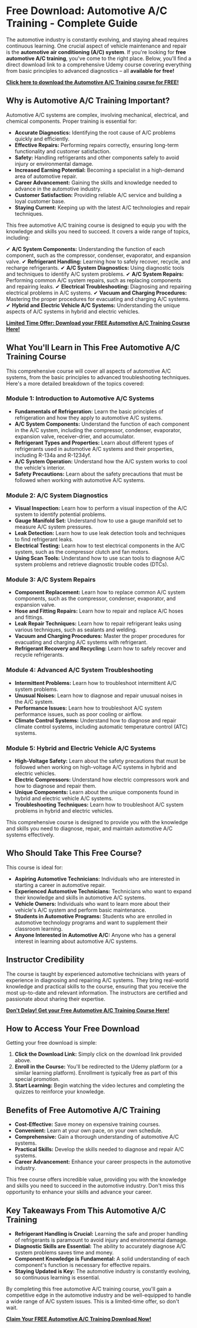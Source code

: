 # Free Download: Automotive A/C Training - Complete Guide

The automotive industry is constantly evolving, and staying ahead requires continuous learning. One crucial aspect of vehicle maintenance and repair is the **automotive air conditioning (A/C) system**. If you're looking for **free automotive A/C training**, you've come to the right place. Below, you'll find a direct download link to a comprehensive Udemy course covering everything from basic principles to advanced diagnostics – all **available for free!**

[**Click here to download the Automotive A/C Training course for FREE!**](https://udemywork.com/automotive-a-c-training)

## Why is Automotive A/C Training Important?

Automotive A/C systems are complex, involving mechanical, electrical, and chemical components. Proper training is essential for:

*   **Accurate Diagnostics:** Identifying the root cause of A/C problems quickly and efficiently.
*   **Effective Repairs:** Performing repairs correctly, ensuring long-term functionality and customer satisfaction.
*   **Safety:** Handling refrigerants and other components safely to avoid injury or environmental damage.
*   **Increased Earning Potential:** Becoming a specialist in a high-demand area of automotive repair.
*   **Career Advancement:** Gaining the skills and knowledge needed to advance in the automotive industry.
*   **Customer Satisfaction:** Providing reliable A/C service and building a loyal customer base.
*   **Staying Current:** Keeping up with the latest A/C technologies and repair techniques.

This free automotive A/C training course is designed to equip you with the knowledge and skills you need to succeed. It covers a wide range of topics, including:

✔ **A/C System Components:** Understanding the function of each component, such as the compressor, condenser, evaporator, and expansion valve.
✔ **Refrigerant Handling:** Learning how to safely recover, recycle, and recharge refrigerants.
✔ **A/C System Diagnostics:** Using diagnostic tools and techniques to identify A/C system problems.
✔ **A/C System Repairs:** Performing common A/C system repairs, such as replacing components and repairing leaks.
✔ **Electrical Troubleshooting:** Diagnosing and repairing electrical problems in A/C systems.
✔ **Vacuum and Charging Procedures:** Mastering the proper procedures for evacuating and charging A/C systems.
✔ **Hybrid and Electric Vehicle A/C Systems:** Understanding the unique aspects of A/C systems in hybrid and electric vehicles.

[**Limited Time Offer: Download your FREE Automotive A/C Training Course Here!**](https://udemywork.com/automotive-a-c-training)

## What You'll Learn in This Free Automotive A/C Training Course

This comprehensive course will cover all aspects of automotive A/C systems, from the basic principles to advanced troubleshooting techniques. Here's a more detailed breakdown of the topics covered:

### Module 1: Introduction to Automotive A/C Systems

*   **Fundamentals of Refrigeration:** Learn the basic principles of refrigeration and how they apply to automotive A/C systems.
*   **A/C System Components:** Understand the function of each component in the A/C system, including the compressor, condenser, evaporator, expansion valve, receiver-drier, and accumulator.
*   **Refrigerant Types and Properties:** Learn about different types of refrigerants used in automotive A/C systems and their properties, including R-134a and R-1234yf.
*   **A/C System Operation:** Understand how the A/C system works to cool the vehicle's interior.
*   **Safety Precautions:** Learn about the safety precautions that must be followed when working with automotive A/C systems.

### Module 2: A/C System Diagnostics

*   **Visual Inspection:** Learn how to perform a visual inspection of the A/C system to identify potential problems.
*   **Gauge Manifold Set:** Understand how to use a gauge manifold set to measure A/C system pressures.
*   **Leak Detection:** Learn how to use leak detection tools and techniques to find refrigerant leaks.
*   **Electrical Testing:** Learn how to test electrical components in the A/C system, such as the compressor clutch and fan motors.
*   **Using Scan Tools:** Understand how to use scan tools to diagnose A/C system problems and retrieve diagnostic trouble codes (DTCs).

### Module 3: A/C System Repairs

*   **Component Replacement:** Learn how to replace common A/C system components, such as the compressor, condenser, evaporator, and expansion valve.
*   **Hose and Fitting Repairs:** Learn how to repair and replace A/C hoses and fittings.
*   **Leak Repair Techniques:** Learn how to repair refrigerant leaks using various techniques, such as sealants and welding.
*   **Vacuum and Charging Procedures:** Master the proper procedures for evacuating and charging A/C systems with refrigerant.
*   **Refrigerant Recovery and Recycling:** Learn how to safely recover and recycle refrigerants.

### Module 4: Advanced A/C System Troubleshooting

*   **Intermittent Problems:** Learn how to troubleshoot intermittent A/C system problems.
*   **Unusual Noises:** Learn how to diagnose and repair unusual noises in the A/C system.
*   **Performance Issues:** Learn how to troubleshoot A/C system performance issues, such as poor cooling or airflow.
*   **Climate Control Systems:** Understand how to diagnose and repair climate control systems, including automatic temperature control (ATC) systems.

### Module 5: Hybrid and Electric Vehicle A/C Systems

*   **High-Voltage Safety:** Learn about the safety precautions that must be followed when working on high-voltage A/C systems in hybrid and electric vehicles.
*   **Electric Compressors:** Understand how electric compressors work and how to diagnose and repair them.
*   **Unique Components:** Learn about the unique components found in hybrid and electric vehicle A/C systems.
*   **Troubleshooting Techniques:** Learn how to troubleshoot A/C system problems in hybrid and electric vehicles.

This comprehensive course is designed to provide you with the knowledge and skills you need to diagnose, repair, and maintain automotive A/C systems effectively.

## Who Should Take This Free Course?

This course is ideal for:

*   **Aspiring Automotive Technicians:** Individuals who are interested in starting a career in automotive repair.
*   **Experienced Automotive Technicians:** Technicians who want to expand their knowledge and skills in automotive A/C systems.
*   **Vehicle Owners:** Individuals who want to learn more about their vehicle's A/C system and perform basic maintenance.
*   **Students in Automotive Programs:** Students who are enrolled in automotive technology programs and want to supplement their classroom learning.
*   **Anyone Interested in Automotive A/C:** Anyone who has a general interest in learning about automotive A/C systems.

## Instructor Credibility

The course is taught by experienced automotive technicians with years of experience in diagnosing and repairing A/C systems. They bring real-world knowledge and practical skills to the course, ensuring that you receive the most up-to-date and relevant information. The instructors are certified and passionate about sharing their expertise.

[**Don't Delay! Get your Free Automotive A/C Training Course Here!**](https://udemywork.com/automotive-a-c-training)

## How to Access Your Free Download

Getting your free download is simple:

1.  **Click the Download Link:** Simply click on the download link provided above.
2.  **Enroll in the Course:** You'll be redirected to the Udemy platform (or a similar learning platform). Enrollment is typically free as part of this special promotion.
3.  **Start Learning:** Begin watching the video lectures and completing the quizzes to reinforce your knowledge.

## Benefits of Free Automotive A/C Training

*   **Cost-Effective:** Save money on expensive training courses.
*   **Convenient:** Learn at your own pace, on your own schedule.
*   **Comprehensive:** Gain a thorough understanding of automotive A/C systems.
*   **Practical Skills:** Develop the skills needed to diagnose and repair A/C systems.
*   **Career Advancement:** Enhance your career prospects in the automotive industry.

This free course offers incredible value, providing you with the knowledge and skills you need to succeed in the automotive industry. Don't miss this opportunity to enhance your skills and advance your career.

## Key Takeaways From This Automotive A/C Training

* **Refrigerant Handling is Crucial:** Learning the safe and proper handling of refrigerants is paramount to avoid injury and environmental damage.
* **Diagnostic Skills are Essential:** The ability to accurately diagnose A/C system problems saves time and money.
* **Component Knowledge is Fundamental:** A solid understanding of each component's function is necessary for effective repairs.
* **Staying Updated is Key:** The automotive industry is constantly evolving, so continuous learning is essential.

By completing this free automotive A/C training course, you'll gain a competitive edge in the automotive industry and be well-equipped to handle a wide range of A/C system issues.
This is a limited-time offer, so don't wait.

[**Claim Your FREE Automotive A/C Training Download Now!**](https://udemywork.com/automotive-a-c-training)
